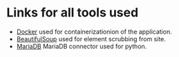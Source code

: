 # Links for all tools used

+ [Docker](https://docs.docker.com/get-started/) used for containerizationion of the application.
+ [BeautifulSoup](https://www.crummy.com/software/BeautifulSoup/bs4/doc/#) used for element scrubbing from site.
+ [MariaDB](https://mariadb.com/docs/clients/mariadb-connectors/connector-python/) MariaDB connector used for python.

